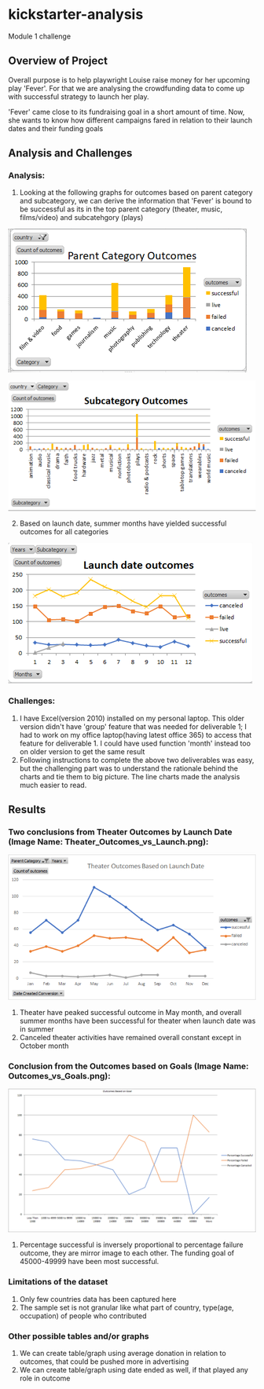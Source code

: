 # kickstarter-analysis
Module 1 challenge


## Overview of Project

Overall purpose is to help playwright Louise raise money for her upcoming play 'Fever'. For that we are analysing the crowdfunding data to come up with successful strategy to launch her play.

'Fever' came close to its fundraising goal in a short amount of time. Now, she wants to know how different campaigns fared in relation to their launch dates and their funding goals

## Analysis and Challenges

### Analysis:

1) Looking at the following graphs for outcomes based on parent category and subcategory, we can derive the information that 'Fever' is bound to be successful as its in the top parent category (theater, music, films/video) and subcatehgory (plays)

![parent catgory outcomes image](https://github.com/Meghajain84/kickstarter-analysis/blob/main/resources/parent%20catgory%20outcomes%20image.PNG)

![SubcategoryOutcomesImage](https://github.com/Meghajain84/kickstarter-analysis/blob/main/resources/SubcategoryOutcomesImage.PNG)

2) Based on launch date, summer months have yielded successful outcomes for all categories

![LaunchDateOutcomesImage](https://github.com/Meghajain84/kickstarter-analysis/blob/main/resources/LaunchDateOutcomesImage.PNG)

### Challenges:
1) I have Excel(version 2010) installed on my personal laptop. This older version didn't have 'group' feature that was needed for deliverable 1; I had to work on my office laptop(having latest office 365) to access that feature for deliverable 1. I could have used function 'month' instead too on older version to get the same result
2) Following instructions to complete the above two deliverables was easy, but the challenging part was to understand the rationale behind the charts and tie them to big picture. The line charts made the analysis much easier to read.

## Results

### Two conclusions from Theater Outcomes by Launch Date (Image Name: Theater_Outcomes_vs_Launch.png):

![Theater outcomes by Launch Date](https://github.com/Meghajain84/kickstarter-analysis/blob/main/resources/Theater_Outcomes_vs_Launch.png)

1) Theater have peaked successful outcome in May month, and overall summer months have been successful for theater when launch date was in summer
2) Canceled theater activities have remained overall constant except in October month

### Conclusion from the Outcomes based on Goals (Image Name: Outcomes_vs_Goals.png):

![Outcomes vs goals](https://github.com/Meghajain84/kickstarter-analysis/blob/main/resources/Outcomes_vs_Goals.png)

1) Percentage successful is inversely proportional to percentage failure outcome, they are mirror image to each other. The funding goal of 45000-49999 have been most successful.

### Limitations of the dataset
1) Only few countries data has been captured here
2) The sample set is not granular like what part of country, type(age, occupation) of people who contributed

### Other possible tables and/or graphs
1) We can create table/graph using average donation in relation to outcomes, that could be pushed more in advertising
2) We can create table/graph using date ended as well, if that played any role in outcome
